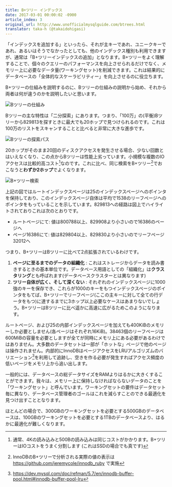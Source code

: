 ```yaml
---
title: B+ツリー インデックス
date: 2017-03-01 00:00:02 -0900
article_index: 3
original_url: http://www.unofficialmysqlguide.com/btrees.html
translator: taka-h (@takaidohigasi)
---
```


「インデックスを追加する」といったら、それが主キーであれ、ユニークキーであれ、あるいはそうでなかったとしても、他のインデックス種別も利用できますが、通常は「B+ツリーインデックスの追加」となります。B+ツリーをよく理解することで、個々のクエリーのパフォーマンスを向上させられるだけでなく、メモリー上に必要なデータ量(ワーキングセット)を削減できます。これは結果的にデータベースの「全体的なスケーラビリティー」を向上させるのに役立ちます。

B+ツリーの仕組みを説明するのに、Bツリーの仕組みの説明から始め、それから両者は何が違うのかを説明したいと思います。

![Bツリーの仕組み](http://www.unofficialmysqlguide.com/_images/binary-tree.png)

Bツリーの主な特性は「二分探索」にあります。つまり、「100万」の(平衡)Bツリーから829813を探すときに最大でも20ホップで見つけられるのです。これは100万のリストをスキャンすることと比べると非常に大きな進歩です。

![Bツリーの探索パス](http://www.unofficialmysqlguide.com/_images/binary-search.png)

20ホップがそのまま20回のディスクアクセスを発生させる場合、少ない回数とはいえなくなり、この点からBツリーは性能上劣っています。小規模な複数のIOアクセスは比較的高コスト[^1]なのです。これに比べ、同じ検索をB+ツリー[^2]でおこなうと**わずか2ホップ**でよくなります。

![B+ツリー検索](http://www.unofficialmysqlguide.com/_images/btree.png)

上記の図ではルートインデックスページは25のインデックスページへのポインタを保持しており、このインデックスページ自体は平均で1538のリーフページヘのポインタをもっていることを示しています。829813への経路は図上でハイライトされておりこれは次のとおりです。

* ルートページにて: 値は800788以上、829908より小さいので16386のページへ
* ページ16386にて: 値は829804以上、829830より小さいのでリーフページ32012へ

つまり、B+ツリーはBツリーに比べて2点拡張されているわけです。

1.  **ページに至るまでのデータの組織化** : これはストレージからデータを読み書きするときの基本単位です。データベース用語としての「組織化」は**クラスタリング**とも呼ばれます(データベースクラスターとは異なります)
2. **ツリー自体が広く、そして深くない** : それぞれのインデックスページに1000強のキーを保存でき、これらが1000のキーをもつインデックスページのポインタをもてば、B+ツリーでリーフページ(ここの主キーに対して全ての行データをもつ)に達するまでに3ホップ以上必要なケースはあまりないでしょう。B+ツリーはBツリーに比べ遥かに高速に広がるためこのようになります。

ルートページ、および25の内部インデックスページを加えても400KiBのメモリーしか必要としません(各ページはそれぞれ16KiB)。38463個のリーフページは600MiBの容量を必要としますが全てが同時にメモリ上にある必要があるわけではありません。大多数のデータセットは一部が「ホットな」ページで他のページは操作されません。内部的にInnoDBはページアクセスをLRUアルゴリズムのバリエーション[^3]を利用して追跡し、空きを作る必要が発生すればアクセス頻度の低いページをメモリ上から追い出します。

一般的には、データベースの総データサイズをRAMよりはるかに大きくすることができます。我々は、メモリー上に保持しなければならないデータのことを「ワーキングセット」と呼んでいます。ワーキングセットの要件はデータセット毎に異なり、データベース管理者のゴールはこれを減らすことのできる最適化を見つけ出すこととなります。

ほとんどの場合で、300GBのワーキングセットを必要とする500GBのデータベースは、100GBのワーキングセットを必要とする1TBのデータベースより、はるかに最適化が難しくなります。

[^1]: 通常、4Kの読み込みと500Bの読み込みは同じコストがかかります。B+ツリーはIOコストをうまく分割します (これはSSDの場合でも真です)
[^2]: InnoDBのB+ツリーで分析される実際の値の表示は https://github.com/jeremycole/innodb_ruby で実施
[^3]: https://dev.mysql.com/doc/refman/5.7/en/innodb-buffer-pool.html#innodb-buffer-pool-lru
